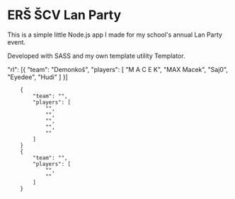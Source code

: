 # ERŠ ŠCV Lan Party
 
This is a simple little Node.js app I made for my school's annual Lan Party event.

Developed with SASS and my own template utility Templator.

"rl": [{
            "team": "Demonkoš",
            "players": [
                "M A C E K",
                "MAX Macek",
                "Saj0",
                "Eyedee",
                "Hudi"
            ]
        }]

        {
            "team": "",
            "players": [
                "",
                "",
                "",
                "",
                ""
            ]
        }
        {
            "team": "",
            "players": [
                "",
                ""
            ]
        }